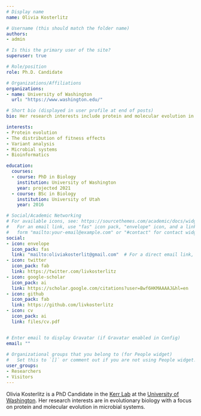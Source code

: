 ```yaml
---
# Display name
name: Olivia Kosterlitz

# Username (this should match the folder name)
authors:
- admin

# Is this the primary user of the site?
superuser: true

# Role/position
role: Ph.D. Candidate

# Organizations/Affiliations
organizations:
- name: University of Washington
  url: "https://www.washington.edu/"

# Short bio (displayed in user profile at end of posts)
bio: Her research interests include protein and molecular evolution in microbial systems.

interests:
- Protein evolution
- The distribution of fitness effects
- Variant analysis
- Microbial systems
- Bioinformatics

education:
  courses:
  - course: PhD in Biology
    institution: University of Washington
    year: projected 2021
  - course: BSc in Biology
    institution: University of Utah
    year: 2016

# Social/Academic Networking
# For available icons, see: https://sourcethemes.com/academic/docs/widgets/#icons
#   For an email link, use "fas" icon pack, "envelope" icon, and a link in the
#   form "mailto:your-email@example.com" or "#contact" for contact widget.
social:
- icon: envelope
  icon_pack: fas
  link: "mailto:oliviakosterlit@gmail.com"  # For a direct email link, use "mailto:test@example.org".
- icon: twitter
  icon_pack: fab
  link: https://twitter.com/livkosterlitz
- icon: google-scholar
  icon_pack: ai
  link: https://scholar.google.com/citations?user=Bwf6HKMAAAAJ&hl=en
- icon: github
  icon_pack: fab
  link: https://github.com/livkosterlitz
- icon: cv
  icon_pack: ai
  link: files/cv.pdf


# Enter email to display Gravatar (if Gravatar enabled in Config)
email: ""
  
# Organizational groups that you belong to (for People widget)
#   Set this to `[]` or comment out if you are not using People widget.  
user_groups:
- Researchers
- Visitors
---
```


Olivia Kosterlitz is a PhD Candidate in the [Kerr Lab](http://kerrlab.org/) at the [University of Washington](https://www.washington.edu/). Her research interests are in evolutionary biology with a focus on protein and molecular evolution in microbial systems. 
